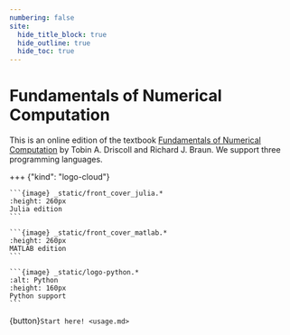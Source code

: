 ```yaml
---
numbering: false
site:
  hide_title_block: true
  hide_outline: true
  hide_toc: true
---
```


# Fundamentals of Numerical Computation

This is an online edition of the textbook [Fundamentals of Numerical Computation](https://tobydriscoll.net/FNC) by Tobin A. Driscoll and Richard J. Braun. We support three programming languages.

+++ {"kind": "logo-cloud"}

`````{grid}
```{image} _static/front_cover_julia.*
:height: 260px
Julia edition
``` 

```{image} _static/front_cover_matlab.*
:height: 260px
MATLAB edition
``` 

```{image} _static/logo-python.*
:alt: Python
:height: 160px
Python support
``` 

`````

{button}`Start here! <usage.md>`

